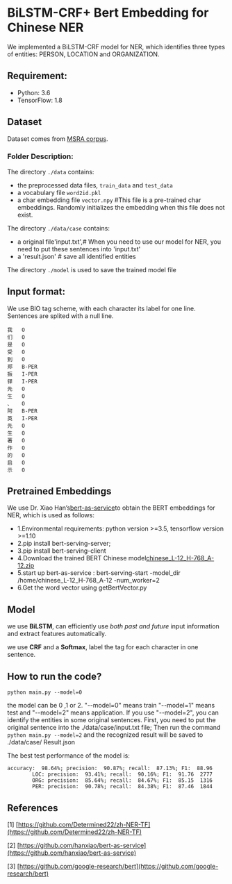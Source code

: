 # BiLSTM-CRF+ Bert Embedding for Chinese NER

We implemented a BiLSTM-CRF model for NER, which identifies three types of entities: PERSON, LOCATION and ORGANIZATION.

## Requirement:

- Python: 3.6 
- TensorFlow: 1.8

## Dataset
Dataset comes from [MSRA corpus](http://sighan.cs.uchicago.edu/bakeoff2006/).

### Folder Description:

The directory `./data` contains:

- the preprocessed data files, `train_data` and `test_data` 
- a vocabulary file `word2id.pkl` 
- a char embedding file `vector.npy`   #This file is a pre-trained char embeddings. Randomly initializes the embedding when this file does not exist.


The directory `./data/case` contains:
- a original file'input.txt',# When you need to use our model for NER, you need to put these sentences into 'input.txt'
- a 'result.json' # save all identified entities

The directory `./model` is used to save the trained model file

## Input format:

 We use BIO tag scheme, with each character its label for one line. Sentences are splited with a null line.
```
我	O
们	O
是	O
受	O
到	O
郑	B-PER
振	I-PER
铎	I-PER
先	O
生	O
、	O
阿	B-PER
英	I-PER
先	O
生	O
著	O
作	O
的	O
启	O
示	O
```
## Pretrained Embeddings

We use Dr. Xiao Han’s[bert-as-service](https://github.com/hanxiao/bert-as-service)to obtain the BERT embeddings for NER, which is used as follows:
- 1.Environmental requirements: python version >=3.5, tensorflow version >=1.10
- 2.pip install  bert-serving-server; 
- 3.pip install bert-serving-client
- 4.Download the trained BERT Chinese model[chinese_L-12_H-768_A-12.zip](https://storage.googleapis.com/bert_models/2018_11_03/chinese_L-12_H-768_A-12.zip)
- 5.start up bert-as-service : bert-serving-start -model_dir /home/chinese_L-12_H-768_A-12 -num_worker=2
- 6.Get the word vector using getBertVector.py

## Model

we use __BiLSTM__, can efficiently use *both past and future* input information and extract features automatically.

we use __CRF__ and a __Softmax__,  label the tag for each character in one sentence. 

## How to run the code?

`python main.py --model=0`

the model can be 0 ,1 or 2.
"--model=0" means train "--model=1" means test and "--model=2" means application.
If you use "--model=2", you can identify the entities in some original sentences.
First, you need to put the original sentence into the ./data/case/input.txt file;
Then run the command `python main.py --model=2` and the recognized result will be saved to ./data/case/ Result.json


The best test performance of the model is:
```
accuracy:  98.64%; precision:  90.87%; recall:  87.13%; F1:  88.96
        LOC: precision:  93.41%; recall:  90.16%; F1:  91.76  2777
        ORG: precision:  85.64%; recall:  84.67%; F1:  85.15  1316
        PER: precision:  90.78%; recall:  84.38%; F1:  87.46  1844
```



## References

\[1\] [https://github.com/Determined22/zh-NER-TF](https://github.com/Determined22/zh-NER-TF)

\[2\] [https://github.com/hanxiao/bert-as-service](https://github.com/hanxiao/bert-as-service)

\[3\] [https://github.com/google-research/bert](https://github.com/google-research/bert)